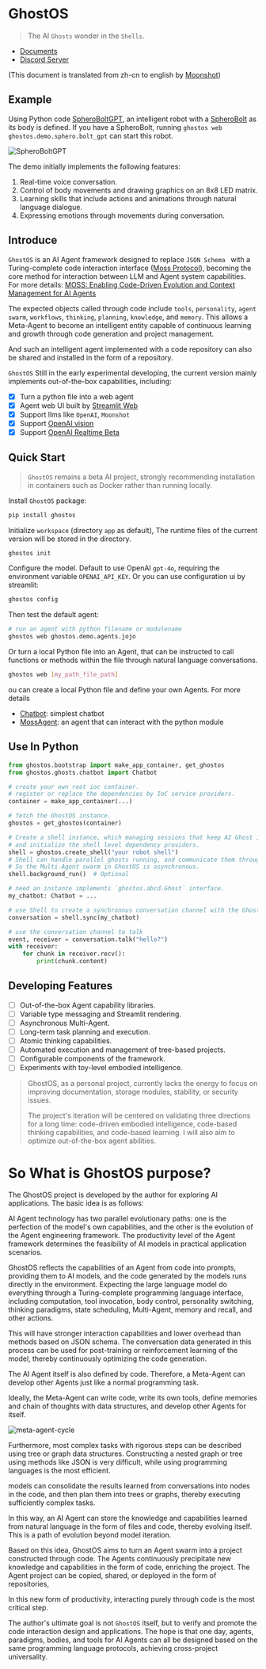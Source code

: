 # GhostOS

> The AI `Ghosts` wonder in the `Shells`.

* [Documents](https://ghost-in-moss.github.io/GhostOS/#/)
* [Discord Server](https://discord.gg/NG6VKwd5jV)

(This document is translated from zh-cn to english by [Moonshot](https://moonshot.cn/))

## Example

Using Python code [SpheroBoltGPT](https://github.com/ghost-in-moss/GhostOS/tree/main/ghostos/demo/sphero/bolt_gpt.py),
an intelligent robot with a [SpheroBolt](https://sphero.com/products/sphero-bolt) as its body is defined.
If you have a SpheroBolt, running `ghostos web ghostos.demo.sphero.bolt_gpt` can start this robot.

![SpheroBoltGPT](docs/assets/ask_sphero_spin_gif.gif)

The demo initially implements the following features:

1. Real-time voice conversation.
2. Control of body movements and drawing graphics on an 8x8 LED matrix.
3. Learning skills that include actions and animations through natural language dialogue.
4. Expressing emotions through movements during conversation.

## Introduce

`GhostOS` is an AI Agent framework designed to replace `JSON Schema `
with a Turing-complete code interaction interface ([Moss Protocol](docs/zh-cn/concepts/moss_protocol.md)),
becoming the core method for interaction between LLM and Agent system capabilities. For more details:
[MOSS: Enabling Code-Driven Evolution and Context Management for AI Agents](https://arxiv.org/abs/2409.16120)

The expected objects called through code
include `tools`, `personality`, `agent swarm`, `workflows`, `thinking`, `planning`, `knowledge`, and `memory`.
This allows a Meta-Agent to become an intelligent entity capable of continuous learning and growth through code
generation and project management.

And such an intelligent agent implemented with a code repository can also be shared and installed in the form of a
repository.

`GhostOS` Still in the early experimental developing, the current version mainly implements out-of-the-box capabilities,
including:

- [x] Turn a python file into a web agent
- [x] Agent web UI built by [Streamlit Web](https://streamlit.io/)
- [x] Support llms like `OpenAI`, `Moonshot`
- [x] Support [OpenAI vision](https://platform.openai.com/docs/guides/vision)
- [x] Support [OpenAI Realtime Beta](https://platform.openai.com/docs/guides/realtime)

## Quick Start

> `GhostOS` remains a beta AI project, strongly recommending installation in containers such as Docker rather than
> running locally.

Install `GhostOS` package:

```bash
pip install ghostos
```

Initialize `workspace` (directory `app` as default), The runtime files of the current version will be stored in the
directory.

```bash
ghostos init
```

Configure the model. Default to use OpenAI `gpt-4o`, requiring the environment variable `OPENAI_API_KEY`.
Or you can use configuration ui by streamlit:

```bash
ghostos config
```

Then test the default agent:

```bash
# run an agent with python filename or modulename
ghostos web ghostos.demo.agents.jojo
```

Or turn a local Python file into an Agent,
that can be instructed to call functions or methods within the file through natural language conversations.

```bash
ghostos web [my_path_file_path]
```

ou can create a local Python file and define your own Agents. For more details

* [Chatbot](docs/zh-cn/usages/chatbot.md): simplest chatbot
* [MossAgent](docs/zh-cn/usages/moss_agent.md): an agent that can interact with the python module

## Use In Python

```python
from ghostos.bootstrap import make_app_container, get_ghostos
from ghostos.ghosts.chatbot import Chatbot

# create your own root ioc container.
# register or replace the dependencies by IoC service providers.
container = make_app_container(...)

# fetch the GhostOS instance.
ghostos = get_ghostos(container)

# Create a shell instance, which managing sessions that keep AI Ghost inside it.
# and initialize the shell level dependency providers.
shell = ghostos.create_shell("your robot shell")
# Shell can handle parallel ghosts running, and communicate them through an EventBus.
# So the Multi-Agent swarm in GhostOS is asynchronous.
shell.background_run()  # Optional

# need an instance implements `ghostos.abcd.Ghost` interface.
my_chatbot: Chatbot = ...

# use Shell to create a synchronous conversation channel with the Ghost.
conversation = shell.sync(my_chatbot)

# use the conversation channel to talk
event, receiver = conversation.talk("hello?")
with receiver:
    for chunk in receiver.recv():
        print(chunk.content)
```

## Developing Features

* [ ] Out-of-the-box Agent capability libraries.
* [ ] Variable type messaging and Streamlit rendering.
* [ ] Asynchronous Multi-Agent.
* [ ] Long-term task planning and execution.
* [ ] Atomic thinking capabilities.
* [ ] Automated execution and management of tree-based projects.
* [ ] Configurable components of the framework.
* [ ] Experiments with toy-level embodied intelligence.

> GhostOS, as a personal project, currently lacks the energy to focus on improving documentation, storage modules,
> stability, or security issues.
>
> The project's iteration will be centered on validating three directions for a long time:
> code-driven embodied intelligence, code-based thinking capabilities, and code-based learning.
> I will also aim to optimize out-of-the-box agent abilities.

# So What is GhostOS purpose?

The GhostOS project is developed by the author for exploring AI applications. The basic idea is as follows:

AI Agent technology has two parallel evolutionary paths:
one is the perfection of the model's own capabilities, and the other is the evolution of the Agent engineering
framework.
The productivity level of the Agent framework determines the feasibility of AI models in practical application
scenarios.

GhostOS reflects the capabilities of an Agent from code into prompts, providing them to AI models,
and the code generated by the models runs directly in the environment.
Expecting the large language model do everything through a Turing-complete programming language interface,
including computation, tool invocation, body control, personality switching, thinking paradigms, state scheduling,
Multi-Agent, memory and recall, and other actions.

This will have stronger interaction capabilities and lower overhead than methods based on JSON schema.
The conversation data generated in this process can be used for post-training or reinforcement learning of the model,
thereby continuously optimizing the code generation.

The AI Agent itself is also defined by code.
Therefore, a Meta-Agent can develop other Agents just like a normal programming task.

Ideally, the Meta-Agent can write code, write its own tools, define memories and chain of thoughts with data structures,
and develop other Agents for itself.

![meta-agent-cycle](docs/assets/meta-agent-cycle.png)

Furthermore, most complex tasks with rigorous steps can be described using tree or graph data structures.
Constructing a nested graph or tree using methods like JSON is very difficult,
while using programming languages is the most efficient.

models can consolidate the results learned from conversations into nodes in the code,
and then plan them into trees or graphs, thereby executing sufficiently complex tasks.

In this way, an AI Agent can store the knowledge and capabilities learned from natural language in the form of files and
code,
thereby evolving itself. This is a path of evolution beyond model iteration.

Based on this idea,
GhostOS aims to turn an Agent swarm into a project constructed through code.
The Agents continuously precipitate new knowledge and capabilities in the form of code, enriching the project.
The Agent project can be copied, shared, or deployed in the form of repositories,

In this new form of productivity, interacting purely through code is the most critical step.

The author's ultimate goal is not `GhostOS` itself,
but to verify and promote the code interaction design and applications.
The hope is that one day, agents, paradigms, bodies, and tools for AI Agents can all be designed based on the same
programming language protocols,
achieving cross-project universality.

